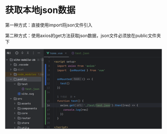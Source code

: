 # 获取本地json数据

第一种方式：直接使用import将json文件引入

第二种方式：使用axios的get方法获取json数据，json文件必须放在public文件夹下

![Image text](../.vuepress/public/vueNotes/25/01.png)

